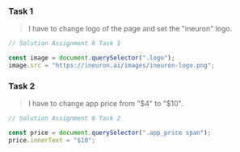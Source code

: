 
### Task 1
>I have to change logo of the page and set the "ineuron" logo.


```javascript
// Solution Assignment 6 Task 1

const image = document.querySelector(".logo");
image.src = "https://ineuron.ai/images/ineuron-logo.png";
```

### Task 2
>I have to change app price from "$4" to "$10".

```javascript
// Solution Assignment 6 Task 2

const price = document.querySelector(".app_price span");
price.innerText = "$10";

```


